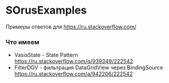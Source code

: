 # SOrusExamples
Примеры ответов для https://ru.stackoverflow.com/

### Что имеем
- VasiaState - State Pattern https://ru.stackoverflow.com/q/939349/222542
- FilterDGV - фильтрация DataGridView через BindingSource https://ru.stackoverflow.com/a/942206/222542
